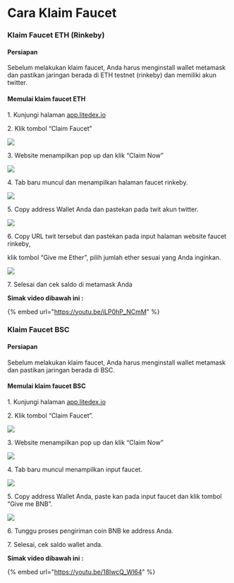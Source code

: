# Cara Klaim Faucet

### **Klaim Faucet ETH (Rinkeby)**

#### **Persiapan**&#x20;

Sebelum melakukan klaim faucet, Anda harus menginstall wallet metamask dan pastikan jaringan berada di ETH testnet (rinkeby) dan memiliki akun twitter.

#### **Memulai klaim faucet ETH**

1\. Kunjungi halaman [app.litedex.io](http://app.litedex.io)

2\. Klik tombol “Claim Faucet”

![](<../.gitbook/assets/9C3EDE5C-9287-44C2-B9B5-86DCF1B28D76\_4\_5005\_c (2).jpeg>)

3\. Website menampilkan pop up dan klik “Claim Now”

![](<../.gitbook/assets/B9F789E4-A3CD-4E74-80D2-465B96833068\_1\_201\_a (4).jpeg>)

4\. Tab baru muncul dan menampilkan halaman faucet rinkeby.

![](../.gitbook/assets/54043853-E8A1-4A65-8ECF-70CEFE74CA4C\_1\_105\_c.jpeg)

5\. Copy address Wallet Anda dan pastekan pada twit akun twitter.

![](../.gitbook/assets/ABE28C4E-97C1-40E9-B253-392EDBE87083\_1\_201\_a.jpeg)

6\. Copy URL twit tersebut dan pastekan pada input halaman website faucet rinkeby,&#x20;

klik tombol “Give me Ether”, pilih jumlah ether sesuai yang Anda inginkan.

![](../.gitbook/assets/8162b7a4-84ba-4e2b-ac90-8ead17a3a315\_1\_201\_a.jpeg)

7\. Selesai dan cek saldo di metamask Anda

**Simak video dibawah ini :**

{% embed url="https://youtu.be/iLP0hP_NCmM" %}



### **Klaim Faucet BSC**

#### **Persiapan**

Sebelum melakukan klaim faucet, Anda harus menginstall wallet metamask dan pastikan jaringan berada di BSC.

#### **Memulai klaim faucet BSC**

1\. Kunjungi halaman [app.litedex.io](http://app.litedex.io)

2\. Klik tombol “Claim Faucet”.

![](<../.gitbook/assets/9C3EDE5C-9287-44C2-B9B5-86DCF1B28D76\_4\_5005\_c (3).jpeg>)

3\. Website menampilkan pop up dan klik “Claim Now”

![](<../.gitbook/assets/B9F789E4-A3CD-4E74-80D2-465B96833068\_1\_201\_a (5).jpeg>)

4\. Tab baru muncul menampilkan input faucet.

![](../.gitbook/assets/54b3e016-2895-4675-9875-5c705c63d4c5\_1\_105\_c.jpeg)

5\. Copy address Wallet Anda, paste kan pada input faucet dan klik tombol “Give me BNB”.

![](../.gitbook/assets/8C6FF5C5-9CE4-48C4-BBD4-E871EC45BE2B\_1\_105\_c.jpeg)

6\. Tunggu proses pengiriman coin BNB ke address Anda.

7\. Selesai, cek saldo wallet anda.

**Simak video dibawah ini :**

{% embed url="https://youtu.be/18IwcQ_Wl64" %}
